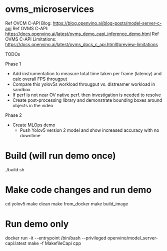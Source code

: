 # ovms_microservices


Ref OVCM C-API Blog: https://blog.openvino.ai/blog-posts/model-server-c-api
Ref OVMS C-API: https://docs.openvino.ai/latest/ovms_demo_capi_inference_demo.html
Ref OVMS C-API Limitations: https://docs.openvino.ai/latest/ovms_docs_c_api.html#preview-limitations

TODOs

Phase 1
- Add instrumentation to measure total time taken per frame (latency) and calc overall FPS througput
- Compare this yolov5s workload througput vs. dlstreamer workload in sandbox
 - If perf is not near OV native perf. then investigation is needed to resolve
- Create post-processing library and demonstrate bounding boxes around objects in the video

Phase 2
- Create MLOps demo
  - Push Yolov5 version 2 model and show increased accuracy with no downtime



# Build (will run demo once)
./build.sh


# Make code changes and run demo
cd yolov5
make clean
make from_docker
make build_image

# Run demo only
docker run -it --entrypoint /bin/bash --privileged openvino/model_server-capi:latest 
make -f MakefileCapi cpp


